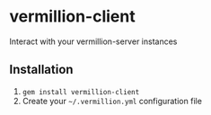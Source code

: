 # vermillion-client

Interact with your vermillion-server instances

## Installation

1. `gem install vermillion-client`
2. Create your `~/.vermillion.yml` configuration file